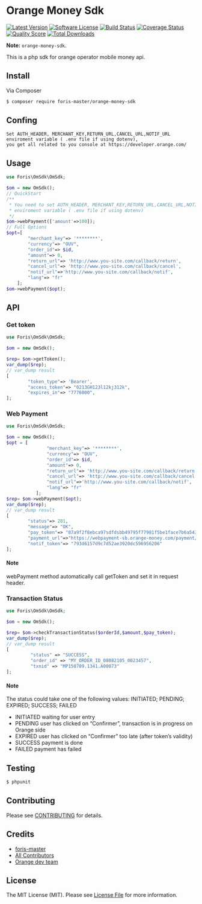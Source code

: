 # Orange Money Sdk 

[![Latest Version](https://img.shields.io/github/release/thephpleague/orange-money-sdk.svg?style=flat-square)](https://github.com/thephpleague/orange-money-sdk/releases)
[![Software License](https://img.shields.io/badge/license-MIT-brightgreen.svg?style=flat-square)](LICENSE.md)
[![Build Status](https://img.shields.io/travis/thephpleague/orange-money-sdk/master.svg?style=flat-square)](https://travis-ci.org/thephpleague/orange-money-sdk)
[![Coverage Status](https://img.shields.io/scrutinizer/coverage/g/thephpleague/orange-money-sdk.svg?style=flat-square)](https://scrutinizer-ci.com/g/thephpleague/orange-money-sdk/code-structure)
[![Quality Score](https://img.shields.io/scrutinizer/g/thephpleague/orange-money-sdk.svg?style=flat-square)](https://scrutinizer-ci.com/g/thephpleague/orange-money-sdk)
[![Total Downloads](https://img.shields.io/packagist/dt/league/orange-money-sdk.svg?style=flat-square)](https://packagist.org/packages/league/orange-money-sdk)

**Note:**  `orange-money-sdk`.

This is a php sdk for orange operator mobile money api. 

## Install

Via Composer

``` bash
$ composer require foris-master/orange-money-sdk
```

## Confing

```
Set AUTH_HEADER, MERCHANT_KEY,RETURN_URL,CANCEL_URL,NOTIF_URL enviroment variable ( .env file if using dotenv),
you get all related to you console at https://developer.orange.com/
 ```
## Usage

``` php
use Foris\OmSdk\OmSdk;

$om = new OmSdk();
// QuickStart
/**
 * You need to set AUTH_HEADER, MERCHANT_KEY,RETURN_URL,CANCEL_URL,NOTIF_URL
 * enviroment variable ( .env file if using dotenv)
 */
$om->webPayment(['amount'=>100]);
// Full Options
$opt=[
        "merchant_key"=> '********',
        "currency"=> "OUV",
        "order_id"=> $id,
        "amount"=> 0,
        "return_url"=> 'http://www.you-site.com/callback/return',
        "cancel_url"=> 'http://www.you-site.com/callback/cancel',
        "notif_url"=>'http://www.you-site.com/callback/notif',
        "lang"=> "fr"
    ];
$om->webPayment($opt);
```

## API

### Get token

``` php
use Foris\OmSdk\OmSdk;

$om = new OmSdk();

$rep= $om->getToken();
var_dump($rep);
// var_dump result
[
        "token_type"=> 'Bearer',
        "access_token"=> "0213GH123l12kj312k",
        "expires_in"=> "7776000",
];

```
### Web Payment

``` php
use Foris\OmSdk\OmSdk;

$om = new OmSdk();
$opt = [
               "merchant_key"=> '********',
               "currency"=> "OUV",
               "order_id"=> $id,
               "amount"=> 0,
               "return_url"=> 'http://www.you-site.com/callback/return',
               "cancel_url"=> 'http://www.you-site.com/callback/cancel',
               "notif_url"=>'http://www.you-site.com/callback/notif',
               "lang"=> "fr"
           ];
$rep= $om->webPayment($opt);
var_dump($rep);
// var_dump result
[
        "status"=> 201,
        "message"=> "OK",
        "pay_token"=> "87a9f2f8ebca97sdfdsbb49795f77981f5be1face7b6a543c8a1304d81e4299fd",
        "payment_url"=>"https://webpayment-sb.orange-money.com/payment/pay_token/87a9f2f8ebca97sdfdsbb49795f77981f5be1face7b6a543c8a1304d81e4299fd"
        "notif_token"=> "793d6157d9c7d52ae3920dc596956206"
];
```

#### Note
webPayment method automatically call getToken and set it in request header.

### Transaction Status

``` php
use Foris\OmSdk\OmSdk;

$om = new OmSdk();

$rep= $om->checkTransactionStatus($orderId,$amount,$pay_token);
var_dump($rep);
// var_dump result
[
         "status" => "SUCCESS",
         "order_id" => "MY_ORDER_ID_08082105_0023457",
         "txnid" => "MP150709.1341.A00073"
];
```
#### Note
The status could take one of the following values: INITIATED; PENDING; EXPIRED; SUCCESS; FAILED
- INITIATED waiting for user entry
- PENDING user has clicked on “Confirmer”, transaction is in progress on Orange side
- EXPIRED user has clicked on “Confirmer” too late (after token’s validity)
- SUCCESS payment is done
- FAILED payment has failed

## Testing

``` bash
$ phpunit
```

## Contributing

Please see [CONTRIBUTING](https://github.com/thephpleague/:package_name/blob/master/CONTRIBUTING.md) for details.

## Credits

- [foris-master](https://github.com/foris-master)
- [All Contributors](https://github.com/thephpleague/:package_name/contributors)
- [Orange dev team](https://developer.orange.com/apis/om-webpay/)

## License

The MIT License (MIT). Please see [License File](LICENSE.md) for more information.
